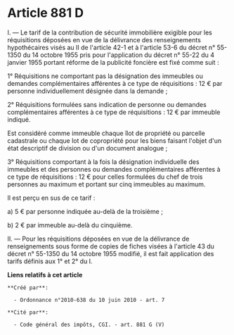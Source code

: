 # Article 881 D

I. ― Le tarif de la contribution de sécurité immobilière exigible pour les réquisitions déposées en vue de la délivrance des
renseignements hypothécaires visés au II de l'article 42-1 et à l'article 53-6 du décret n° 55-1350 du 14 octobre 1955 pris
pour l'application du décret n° 55-22 du 4 janvier 1955 portant réforme de la publicité foncière est fixé comme suit : 

1° Réquisitions ne comportant pas la désignation des immeubles ou demandes complémentaires afférentes à ce type de
réquisitions : 12 € par personne individuellement désignée dans la demande ; 

2° Réquisitions formulées sans indication de personne ou demandes complémentaires afférentes à ce type de réquisitions : 12 €
par immeuble indiqué. 

Est considéré comme immeuble chaque îlot de propriété ou parcelle cadastrale ou chaque lot de copropriété pour les biens
faisant l'objet d'un état descriptif de division ou d'un document analogue ; 

3° Réquisitions comportant à la fois la désignation individuelle des immeubles et des personnes ou demandes complémentaires
afférentes à ce type de réquisitions : 12 € pour celles formulées du chef de trois personnes au maximum et portant sur cinq
immeubles au maximum. 

Il est perçu en sus de ce tarif : 

a) 5 € par personne indiquée au-delà de la troisième ; 

b) 2 € par immeuble au-delà du cinquième. 

II. ― Pour les réquisitions déposées en vue de la délivrance de renseignements sous forme de copies de fiches visées à
l'article 43 du décret n° 55-1350 du 14 octobre 1955 modifié, il est fait application des tarifs définis aux 1° et 2° du I.

**Liens relatifs à cet article**

	**Créé par**:

	  - Ordonnance n°2010-638 du 10 juin 2010 - art. 7

	**Cité par**:

	  - Code général des impôts, CGI. - art. 881 G (V)
